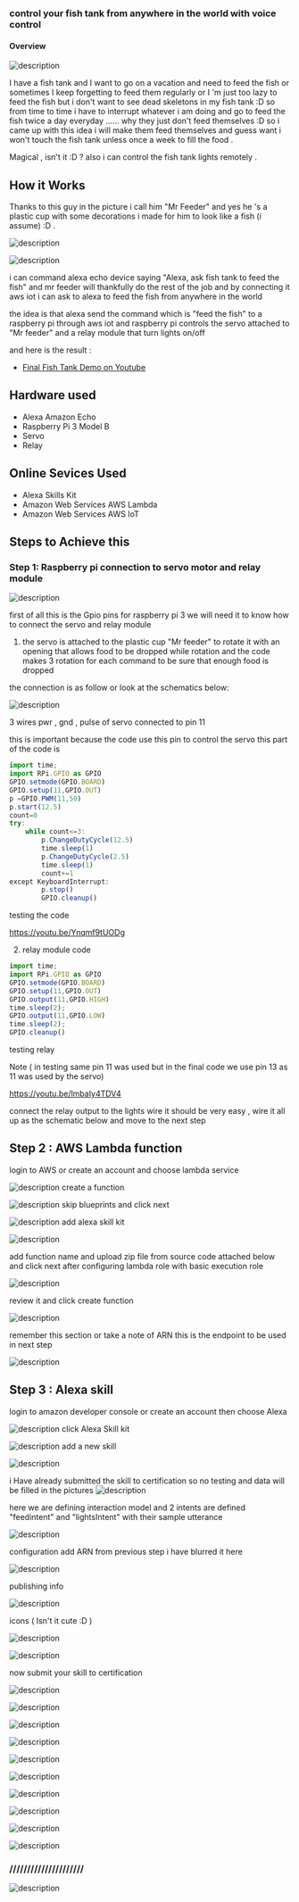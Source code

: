 ### control your fish tank from anywhere in the world with voice control

#### Overview
![description](https://raw.githubusercontent.com/pluralsight/guides/master/images/d2cf9635-3fed-4415-b396-b20d2ec9223d.jpg)

I have a fish tank and I want to go on a vacation and need to feed the fish or sometimes I keep forgetting to feed them regularly or I 'm just too lazy to feed the fish but i don't want to see dead skeletons in my fish tank :D so from time to time i have to interrupt whatever i am doing and go to feed the fish twice a day everyday ...... why they just don't feed themselves :D so i came up with this idea i will make them feed themselves and guess want i won't touch the fish tank unless once a week to fill the food .

Magical , isn't it :D ? also i can control the fish tank lights remotely .
## How it Works
Thanks to this guy in the picture i call him "Mr Feeder"
and yes he 's a plastic cup with some decorations i made for him to look like a fish (i assume) :D .

![description](https://raw.githubusercontent.com/pluralsight/guides/master/images/ab36f4a9-76d8-47b0-aba9-a40897d97350.jpg)

![description](https://raw.githubusercontent.com/pluralsight/guides/master/images/383af858-996e-4d73-89e0-abe1cfb68eb8.jpg)

i can command alexa echo device saying "Alexa, ask fish tank to feed the fish" and mr feeder will thankfully do the rest of the job and by connecting it aws iot i can ask to alexa to feed the fish from anywhere in the world

the idea is that alexa send the command which is "feed the fish" to a raspberry pi through aws iot and raspberry pi controls the servo attached to "Mr feeder" and a relay module that turn lights on/off

and here is the result :

* [Final Fish Tank Demo on Youtube](https://youtu.be/1Uk0BqyBn34)

## Hardware used
- Alexa Amazon Echo
- Raspberry Pi 3 Model B
- Servo	
- Relay

## Online Sevices Used
	
- Alexa Skills Kit
- Amazon Web Services AWS Lambda
- Amazon Web Services AWS IoT

## Steps to Achieve this
### Step 1: Raspberry pi connection to servo motor and relay module

![description](https://raw.githubusercontent.com/pluralsight/guides/master/images/d019e13a-04d4-4d76-b8b0-818b799e35d8.png)

first of all this is the Gpio pins for raspberry pi 3 we will need it to know how to connect the servo and relay module

1. the servo is attached to the plastic cup "Mr feeder" to rotate it with an opening that allows food to be dropped while rotation and the code makes 3 rotation for each command to be sure that enough food is dropped

the connection is as follow or look at the schematics below:

![description](https://raw.githubusercontent.com/pluralsight/guides/master/images/655570d9-e60a-4887-96f1-dfcde23d60f6.jpg)

3 wires pwr , gnd , pulse of servo connected to pin 11

this is important because the code use this pin to control the servo this part of the code is
```javascript
import time;
import RPi.GPIO as GPIO
GPIO.setmode(GPIO.BOARD)
GPIO.setup(11,GPIO.OUT)
p =GPIO.PWM(11,50)
p.start(12.5)
count=0
try:
	while count<=3:
		p.ChangeDutyCycle(12.5)
		time.sleep(1)
		p.ChangeDutyCycle(2.5)
		time.sleep(1)
		count+=1	
except KeyboardInterrupt:
		p.stop()
		GPIO.cleanup()
```
testing the code

https://youtu.be/Ynqmf9tUODg

2. relay module code
```javascript
import time;
import RPi.GPIO as GPIO
GPIO.setmode(GPIO.BOARD)
GPIO.setup(11,GPIO.OUT)
GPIO.output(11,GPIO.HIGH)
time.sleep(2);
GPIO.output(11,GPIO.LOW)
time.sleep(2);
GPIO.cleanup()
```
testing relay

Note ( in testing same pin 11 was used but in the final code we use pin 13 as 11 was used by the servo)

https://youtu.be/lmbaIy4TDV4

connect the relay output to the lights wire it should be very easy , wire it all up as the schematic below and move to the next step

## Step 2 : AWS Lambda function
login to AWS or create an account and choose lambda service

![description](https://raw.githubusercontent.com/pluralsight/guides/master/images/f3daf535-ec2f-463f-b323-a8f8c00bf3a7.png)
create a function

![description](https://raw.githubusercontent.com/pluralsight/guides/master/images/086a0564-f53e-4d54-b912-4528a32d88c5.png)
skip blueprints and click next


![description](https://raw.githubusercontent.com/pluralsight/guides/master/images/30b11605-c2ef-478b-b951-0a769df4db7c.42)
add alexa skill kit



![description](https://raw.githubusercontent.com/pluralsight/guides/master/images/7e3f1a55-cee5-4f8b-ab44-fceeca47b000.43)

add function name and upload zip file from source code attached below and click next after configuring lambda role with basic execution role



![description](https://raw.githubusercontent.com/pluralsight/guides/master/images/075abe52-b04e-4fe8-aa05-cd1f8f48edfe.45)

review it and click create function


![description](https://raw.githubusercontent.com/pluralsight/guides/master/images/b6b7977d-d8c6-4c37-8515-e3060cd5d824.48)


remember this section or take a note of ARN this is the endpoint to be used in next step



![description](https://raw.githubusercontent.com/pluralsight/guides/master/images/879f11df-f828-4c1f-a600-78d8676ea9fe.jpg)

## Step 3 : Alexa skill
login to amazon developer console or create an account then choose Alexa



![description](https://raw.githubusercontent.com/pluralsight/guides/master/images/e4175e93-c4d0-46b1-94e4-f46841e0a634.00)
click Alexa Skill kit

![description](https://raw.githubusercontent.com/pluralsight/guides/master/images/b87989ee-95db-4226-ae04-7c1969d4ecdd.02)
add a new skill


![description](https://raw.githubusercontent.com/pluralsight/guides/master/images/271438c3-a4ff-4a8b-8ec5-5bfb13774ccd.02)

i Have already submitted the skill to certification so no testing and data will be filled in the pictures
![description](https://raw.githubusercontent.com/pluralsight/guides/master/images/b89afaf0-e728-4744-aad2-fc5290303a15.03)

here we are defining interaction model and 2 intents are defined "feedintent" and "lightsIntent" with their sample utterance



![description](https://raw.githubusercontent.com/pluralsight/guides/master/images/9ae98539-32ab-476a-82bd-e00b039c789e.05)

configuration add ARN from previous step i have blurred it here


![description](https://raw.githubusercontent.com/pluralsight/guides/master/images/da480e69-41c2-4a69-9f57-ca9c88d2f23f.07)

publishing info


![description](https://raw.githubusercontent.com/pluralsight/guides/master/images/e716a90f-a80d-4407-b219-23ebf96b3519.08)

icons ( Isn't it cute :D )


![description](https://raw.githubusercontent.com/pluralsight/guides/master/images/5d8686c9-4fd9-4e73-9263-3497810ceccf.png)

![description](https://raw.githubusercontent.com/pluralsight/guides/master/images/49b1937f-248d-4b7e-b9a8-db9c1e3fbb05.09)

now submit your skill to certification




![description](https://raw.githubusercontent.com/pluralsight/guides/master/images/c694a81e-23b3-4d26-859a-710d9984db8b.10)

![description](https://raw.githubusercontent.com/pluralsight/guides/master/images/8b1481c6-2f7e-423d-a7be-321ae53f55dd.12)

![description](https://raw.githubusercontent.com/pluralsight/guides/master/images/18909bdd-6752-422e-9156-60308dcc73fc.13)

![description](https://raw.githubusercontent.com/pluralsight/guides/master/images/72eadf27-910f-496b-9d5f-af2788f2d7ed.17)

![description](https://raw.githubusercontent.com/pluralsight/guides/master/images/744d4212-29d4-4c6a-9fb5-25b18bf226f6.15)

![description](https://raw.githubusercontent.com/pluralsight/guides/master/images/7bc1ed88-339c-4b6a-99e8-186f3844f7c5.19)

![description](https://raw.githubusercontent.com/pluralsight/guides/master/images/d595bbdc-791c-4d17-92f8-0d2822c1f3cd.23)

![description](https://raw.githubusercontent.com/pluralsight/guides/master/images/077c23f3-6587-450f-beb3-5fdc6e75f89a.jpg)

![description](https://raw.githubusercontent.com/pluralsight/guides/master/images/7cf2d951-f0b9-4a3a-a4b1-d7983b3f3ee9.png)

![description](https://raw.githubusercontent.com/pluralsight/guides/master/images/b2a56d18-f7ae-4a62-92e7-2fb249be7729.jpg)





### /////////////////////
![description](https://raw.githubusercontent.com/pluralsight/guides/master/images/37e1cb4e-56f0-42f4-bf19-990f1e46b24f.png)




